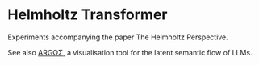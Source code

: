 # Helmholtz Transformer

Experiments accompanying the paper The Helmholtz Perspective.

See also [ARGΩΣ](https://argos-viz.fly.dev/), a visualisation tool for the latent semantic flow of LLMs.
